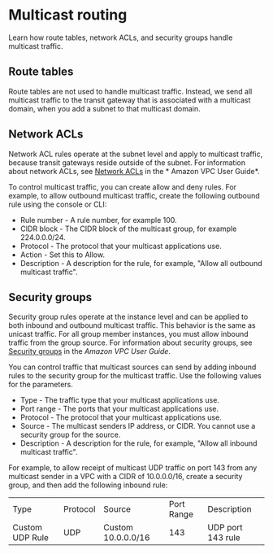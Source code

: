 # Multicast routing<a name="how-multicast-works"></a>

Learn how route tables, network ACLs, and security groups handle multicast traffic\.

## Route tables<a name="multicast-route-tables-overview"></a>

Route tables are not used to handle multicast traffic\. Instead, we send all multicast traffic to the transit gateway that is associated with a multicast domain, when you add a subnet to that multicast domain\.

## Network ACLs<a name="multicast-nacl"></a>

Network ACL rules operate at the subnet level and apply to multicast traffic, because transit gateways reside outside of the subnet\. For information about network ACLs, see [Network ACLs](https://docs.aws.amazon.com/vpc/latest/userguide/vpc-network-acls.html) in the * Amazon VPC User Guide*\.

To control multicast traffic, you can create allow and deny rules\. For example, to allow outbound multicast traffic, create the following outbound rule using the console or CLI:
+ Rule number \- A rule number, for example 100\.
+ CIDR block \- The CIDR block of the multicast group, for example 224\.0\.0\.0/24\.
+ Protocol \- The protocol that your multicast applications use\.
+ Action \- Set this to Allow\.
+ Description \- A description for the rule, for example, "Allow all outbound multicast traffic"\.

## Security groups<a name="mulicast-security-group"></a>

Security group rules operate at the instance level and can be applied to both inbound and outbound multicast traffic\. This behavior is the same as unicast traffic\. For all group member instances, you must allow inbound traffic from the group source\. For information about security groups, see [Security groups](https://docs.aws.amazon.com/vpc/latest/userguide/VPC_SecurityGroups.html) in the *Amazon VPC User Guide*\.

You can control traffic that multicast sources can send by adding inbound rules to the security group for the multicast traffic\. Use the following values for the parameters\.
+ Type \- The traffic type that your multicast applications use\.
+ Port range \- The ports that your multicast applications use\.
+ Protocol \- The protocol that your multicast applications use\.
+ Source \- The multicast senders IP address, or CIDR\. You cannot use a security group for the source\.
+ Description \- A description for the rule, for example, "Allow all inbound multicast traffic"\.

For example, to allow receipt of multicast UDP traffic on port 143 from any multicast sender in a VPC with a CIDR of 10\.0\.0\.0/16, create a security group, and then add the following inbound rule:


|  |  |  |  |  | 
| --- |--- |--- |--- |--- |
|  Type  | Protocol  | Source | Port Range |  Description  | 
|  Custom UDP Rule  |  UDP  | Custom 10\.0\.0\.0/16 | 143 |  UDP port 143 rule   | 